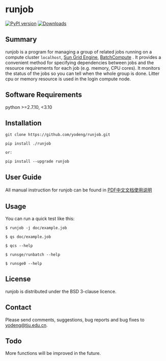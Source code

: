 # runjob

[![PyPI version](https://img.shields.io/pypi/v/runjob.svg?logo=pypi&logoColor=FFE873)](https://pypi.python.org/pypi/runjob)
[![Downloads](https://pepy.tech/badge/runjob)](https://pepy.tech/project/runjob)

## Summary

runjob is a program for managing a group of related jobs running on a compute cluster `localhost`, [Sun Grid Engine](http://star.mit.edu/cluster/docs/0.93.3/guides/sge.html), [BatchCompute](https://help.aliyun.com/product/27992.html) .  It provides a convenient method for specifying dependencies between jobs and the resource requirements for each job (e.g. memory, CPU cores). It monitors the status of the jobs so you can tell when the whole group is done. Litter cpu or memory resource is used in the login compute node.

## Software Requirements

python >=2.7.10, <3.10

## Installation

	git clone https://github.com/yodeng/runjob.git
	
	pip install ./runjob
	
	or:
	
	pip install --upgrade runjob

## User Guide

All manual instruction for runjob can be found in [PDF中文文档使用说明](./doc/manual_instruction_for_runjob.pdf)

## Usage

You can run a quick test like this:

	$ runjob -j doc/example.job
	
	$ qs doc/example.job
	
	$ qcs --help
	
	$ runsge/runbatch --help
	
	$ runsge0 --help

## License

runjob is distributed under the BSD 3-clause licence.  

## Contact

Please send comments, suggestions, bug reports and bug fixes to
yodeng@tju.edu.cn.

## Todo

More functions will be improved in the future.
